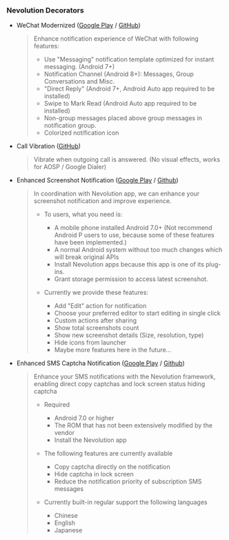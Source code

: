 ### Nevolution Decorators

- WeChat Modernized ([Google Play](https://play.google.com/store/apps/details?id=com.oasisfeng.nevo.decorators.wechat) / [GitHub](https://github.com/Nevolution/decorator-wechat/releases))
  > Enhance notification experience of WeChat with following features:
  >
  > * Use "Messaging" notification template optimized for instant messaging. (Android 7+)
  > * Notification Channel (Android 8+): Messages, Group Conversations and Misc.
  > * "Direct Reply" (Android 7+, Android Auto app required to be installed)
  > * Swipe to Mark Read (Android Auto app required to be installed)
  > * Non-group messages placed above group messages in notification group.
  > * Colorized notification icon
  
- Call Vibration ([GitHub](https://github.com/Nevolution/decorator-callvibration/releases/))
  > Vibrate when outgoing call is answered. (No visual effects, works for AOSP / Google Dialer)
  
- Enhanced Screenshot Notification ([Google Play](https://play.google.com/store/apps/details?id=moe.feng.nevo.decorators.enscreenshot) / [Github](https://github.com/fython/EnhancedScreenshotNotification/releases))
  > In coordination with Nevolution app, we can enhance your screenshot notification and improve experience.
  >
  > * To users, what you need is:
  >   - A mobile phone installed Android 7.0+ (Not recommend Android P users to use, because some of these features have been implemented.)
  >   - A normal Android system without too much changes which will break original APIs
  >   - Install Nevolution apps because this app is one of its plug-ins.
  >   - Grant storage permission to access latest screenshot.
  >
  > * Currently we provide these features:
  >   - Add "Edit" action for notification
  >   - Choose your preferred editor to start editing in single click
  >   - Custom actions after sharing
  >   - Show total screenshots count
  >   - Show new screenshot details (Size, resolution, type)
  >   - Hide icons from launcher
  >   - Maybe more features here in the future...
  
- Enhanced SMS Captcha Notification ([Google Play](https://play.google.com/store/apps/details?id=me.kr328.nevo.decorators.smscaptcha) / [Github](https://github.com/Kr328/nevo-decorators-sms-captchas/releases))
  > Enhance your SMS notifications with the Nevolution framework, enabling direct copy captchas and lock screen status hiding captcha
  >
  > * Required
  >   - Android 7.0 or higher
  >   - The ROM that has not been extensively modified by the vendor
  >   - Install the Nevolution app
  >
  > * The following features are currently available
  >   - Copy captcha directly on the notification
  >   - Hide captcha in lock screen
  >   - Reduce the notification priority of subscription SMS messages
  >
  > * Currently built-in regular support the following languages
  >   - Chinese
  >   - English
  >   - Japanese
